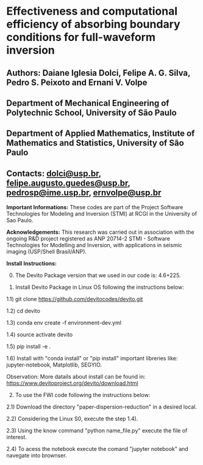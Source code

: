 # Effectiveness and computational efficiency of absorbing boundary conditions for full-waveform inversion

## Authors: Daiane Iglesia Dolci, Felipe A. G. Silva, Pedro S. Peixoto and Ernani V. Volpe

## Department of Mechanical Engineering of Polytechnic School, University of São Paulo

## Department of Applied Mathematics, Institute of Mathematics and Statistics, University of São Paulo

## Contacts: dolci@usp.br, felipe.augusto.guedes@usp.br, pedrosp@ime.usp.br, ernvolpe@usp.br

**Important Informations:** These codes are part of the Project Software Technologies for Modeling and Inversion (STMI) at RCGI in the  University of Sao Paulo.

**Acknowledgements:** This research was carried out in association with the ongoing R&D project registered as ANP 20714-2 STMI - Software Technologies for Modelling and Inversion, with applications in seismic imaging (USP/Shell Brasil/ANP).


**Install Instructions:**

0) The Devito Package version that we used in our code is: 4.6+225.

1) Install Devito Package in Linux OS following the instructions below:

1.1) git clone https://github.com/devitocodes/devito.git

1.2) cd devito

1.3) conda env create -f environment-dev.yml

1.4) source activate devito

1.5) pip install -e .

1.6) Install with "conda install" or "pip install" important libreries like: jupyter-notebook, Matplotlib, SEGYIO.

Observation: More datails about install can be found in: https://www.devitoproject.org/devito/download.html

2) To use the FWI code following the instructions below:

2.1) Download the directory "paper-dispersion-reduction" in a desired local.

2.2) Considering the Linux S0, execute the step 1.4).

2.3) Using the know command "python name_file.py" execute the file of interest.

2.4) To acess the notebook execute the comand "jupyter notebook" and navegate into brownser.

